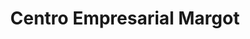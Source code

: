---
title: "Centro Empresarial Margot"
url: /ciudad-guayana-puerto-ordaz/centro-empresarial-margot/
shop: Einkaufszentrum
---